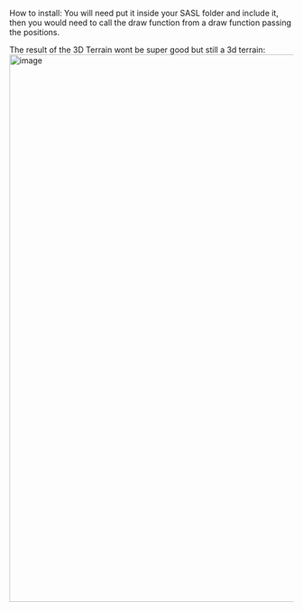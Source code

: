 How to install:
You will need put it inside your SASL folder and include it, then you would need to call the draw function from a draw function passing the positions.

The result of the 3D Terrain wont be super good but still a 3d terrain:
<img width="924" height="969" alt="image" src="https://github.com/user-attachments/assets/11afd785-5197-469a-a9fc-93ea718d206e" />
